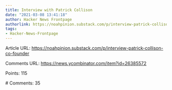 ```yaml
---
title: Interview with Patrick Collison
date: "2021-03-08 13:41:18"
author: Hacker News Frontpage
authorlink: https://noahpinion.substack.com/p/interview-patrick-collison-co-founder
tags:
- Hacker-News-Frontpage
---
```


<p>Article URL: <a href="https://noahpinion.substack.com/p/interview-patrick-collison-co-founder">https://noahpinion.substack.com/p/interview-patrick-collison-co-founder</a></p>
<p>Comments URL: <a href="https://news.ycombinator.com/item?id=26385572">https://news.ycombinator.com/item?id=26385572</a></p>
<p>Points: 115</p>
<p># Comments: 35</p>
